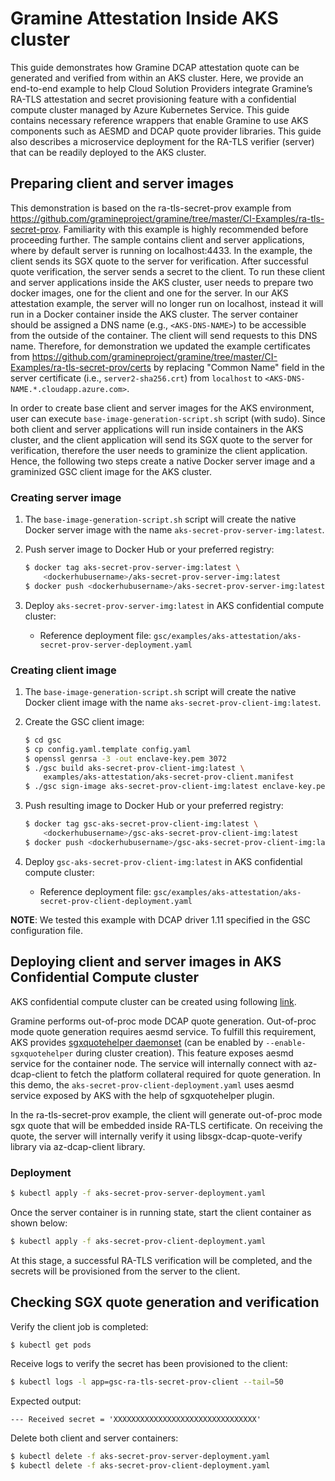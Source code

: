 # Gramine Attestation Inside AKS cluster

This guide demonstrates how Gramine DCAP attestation quote can be generated and verified from
within an AKS cluster. Here, we provide an end-to-end example to help Cloud Solution Providers
integrate Gramine’s RA-TLS attestation and secret provisioning feature with a confidential compute
cluster managed by Azure Kubernetes Service. This guide contains necessary reference wrappers that
enable Gramine to use AKS components such as AESMD and DCAP quote provider libraries. This guide
also describes a microservice deployment for the RA-TLS verifier (server) that can be readily
deployed to the AKS cluster.

## Preparing client and server images

This demonstration is based on the ra-tls-secret-prov example from
https://github.com/gramineproject/gramine/tree/master/CI-Examples/ra-tls-secret-prov. Familiarity
with this example is highly recommended before proceeding further. The sample contains client and
server applications, where by default server is running on localhost:4433. In the example, the
client sends its SGX quote to the server for verification. After successful quote verification, the
server sends a secret to the client. To run these client and server applications inside the AKS
cluster, user needs to prepare two docker images, one for the client and one for the server. In our
AKS attestation example, the server will no longer run on localhost, instead it will run in a Docker
container inside the AKS cluster. The server container should be assigned a DNS name
(e.g., `<AKS-DNS-NAME>`) to be accessible from the outside of the container. The client will send
requests to this DNS name. Therefore, for demonstration we updated the example certificates from
https://github.com/gramineproject/gramine/tree/master/CI-Examples/ra-tls-secret-prov/certs by
replacing "Common Name" field in the server certificate (i.e., `server2-sha256.crt`) from
`localhost` to `<AKS-DNS-NAME.*.cloudapp.azure.com>`.

In order to create base client and server images for the AKS environment, user can execute
`base-image-generation-script.sh` script (with sudo). Since both client and server applications will
run inside containers in the AKS cluster, and the client application will send its SGX quote to the
server for verification, therefore the user needs to graminize the client application. Hence, the
following two steps create a native Docker server image and a graminized GSC client image for the
AKS cluster.

### Creating server image

1. The `base-image-generation-script.sh` script will create the native Docker server image with the
   name `aks-secret-prov-server-img:latest`.

2. Push server image to Docker Hub or your preferred registry:

    ```sh
    $ docker tag aks-secret-prov-server-img:latest \
        <dockerhubusername>/aks-secret-prov-server-img:latest
    $ docker push <dockerhubusername>/aks-secret-prov-server-img:latest
    ```

3. Deploy `aks-secret-prov-server-img:latest` in AKS confidential compute cluster:
    - Reference deployment file:
        `gsc/examples/aks-attestation/aks-secret-prov-server-deployment.yaml`

### Creating client image

1. The `base-image-generation-script.sh` script will create the native Docker client image with the
   name `aks-secret-prov-client-img:latest`.

2. Create the GSC client image:

    ```sh
    $ cd gsc
    $ cp config.yaml.template config.yaml
    $ openssl genrsa -3 -out enclave-key.pem 3072
    $ ./gsc build aks-secret-prov-client-img:latest \
        examples/aks-attestation/aks-secret-prov-client.manifest
    $ ./gsc sign-image aks-secret-prov-client-img:latest enclave-key.pem
    ```

5. Push resulting image to Docker Hub or your preferred registry:

    ```sh
    $ docker tag gsc-aks-secret-prov-client-img:latest \
        <dockerhubusername>/gsc-aks-secret-prov-client-img:latest
    $ docker push <dockerhubusername>/gsc-aks-secret-prov-client-img:latest
    ```

6. Deploy `gsc-aks-secret-prov-client-img:latest` in AKS confidential compute cluster:
    - Reference deployment file:
        `gsc/examples/aks-attestation/aks-secret-prov-client-deployment.yaml`

**NOTE**: We tested this example with DCAP driver 1.11 specified in the GSC configuration file.

## Deploying client and server images in AKS Confidential Compute cluster

AKS confidential compute cluster can be created using following
[link](https://docs.microsoft.com/en-us/azure/confidential-computing/confidential-enclave-nodes-aks-get-started).

Gramine performs out-of-proc mode DCAP quote generation. Out-of-proc mode quote generation requires aesmd
service. To fulfill this requirement, AKS provides
[sgxquotehelper daemonset](https://docs.microsoft.com/en-us/azure/confidential-computing/confidential-nodes-aks-addon#out-of-proc-attestation-for-confidential-workloads)
(can be enabled by `--enable-sgxquotehelper` during cluster creation). This feature exposes aesmd
service for the container node. The service will internally connect with az-dcap-client to fetch the
platform collateral required for quote generation. In this demo, the
`aks-secret-prov-client-deployment.yaml` uses aesmd service exposed by AKS with the help of
sgxquotehelper plugin.

In the ra-tls-secret-prov example, the client will generate out-of-proc mode sgx quote that will be
embedded inside RA-TLS certificate. On receiving the quote, the server will internally verify it
using libsgx-dcap-quote-verify library via az-dcap-client library.

### Deployment

```sh
$ kubectl apply -f aks-secret-prov-server-deployment.yaml
```

Once the server container is in running state, start the client container as shown below:

```sh
$ kubectl apply -f aks-secret-prov-client-deployment.yaml
```

At this stage, a successful RA-TLS verification will be completed, and the secrets will be
provisioned from the server to the client.

## Checking SGX quote generation and verification

Verify the client job is completed:

```sh
$ kubectl get pods
```

Receive logs to verify the secret has been provisioned to the client:

```sh
$ kubectl logs -l app=gsc-ra-tls-secret-prov-client --tail=50
```

Expected output:

`--- Received secret = 'XXXXXXXXXXXXXXXXXXXXXXXXXXXXXXXX'`

Delete both client and server containers:

```sh
$ kubectl delete -f aks-secret-prov-server-deployment.yaml
$ kubectl delete -f aks-secret-prov-client-deployment.yaml
```
